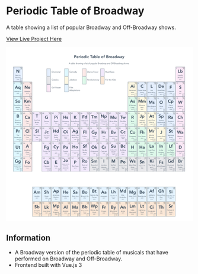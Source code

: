 # Periodic Table of Broadway

A table showing a list of popular Broadway and Off-Broadway shows.

[View Live Project Here](https://periodic-table-of-broadway.netlify.app/)

![Periodic Table of Broadway Screenshots](readme/project-screenshot.png?raw=true "Periodic Table of Broadway Screenshots")

## Information
* A Broadway version of the periodic table of musicals that have performed on Broadway and Off-Broadway. 
* Frontend built with Vue.js 3
